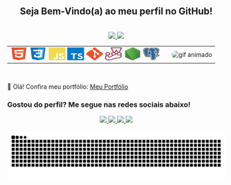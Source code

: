 <div align="center">

  ## Seja Bem-Vindo(a) ao meu perfil no GitHub!
  
  <br>
  
  <a href="https://github.com/alan-felipe-dev">
    <img height="180em" src="https://github-readme-stats.vercel.app/api?username=alan-felipe-dev&show_icons=true&theme=tokyonight&include_all_commits=true&count_private=true"/>
    <img height="180em" src="https://github-readme-stats.vercel.app/api/top-langs/?username=alan-felipe-dev&layout=compact&langs_count=6&theme=tokyonight"/>
  </a>
  
</div>

<div align="center">
  <table>
    <tr>
      <td align="left" style="padding-right: 20px;">
        <div>
          <img alt="HTML" src="https://raw.githubusercontent.com/devicons/devicon/master/icons/html5/html5-original.svg" height="30" width="40">
          <img alt="CSS" src="https://raw.githubusercontent.com/devicons/devicon/master/icons/css3/css3-original.svg" height="30" width="40">
          <img alt="JavaScript" src="https://raw.githubusercontent.com/devicons/devicon/master/icons/javascript/javascript-plain.svg" height="30" width="40">
          <img alt="TypeScript" src="https://raw.githubusercontent.com/devicons/devicon/master/icons/typescript/typescript-plain.svg" height="30" width="40">
          <img alt="Git" src="https://raw.githubusercontent.com/devicons/devicon/master/icons/git/git-plain.svg" height="30" width="40">
          <img alt="Jest" src="https://raw.githubusercontent.com/devicons/devicon/master/icons/jest/jest-plain.svg" height="30" width="40">
          <img alt="Node.js" src="https://raw.githubusercontent.com/devicons/devicon/master/icons/nodejs/nodejs-original.svg" height="30" width="40">
          <img alt="PostgreSQL" src="https://raw.githubusercontent.com/devicons/devicon/master/icons/postgresql/postgresql-original.svg" height="30" width="40">
        </div>
      </td>
  <td align="right">
      <img src="https://media3.giphy.com/media/v1.Y2lkPTc5MGI3NjExNWhkazk3eXh4ZXhrd3Zhc2NtN3IzMjlja29yenJ2Z3p0bHQ1bXduNiZlcD12MV9pbnRlcm5hbF9naWZfYnlfaWQmY3Q9Zw/H62NM1ab7wzMXURdoi/giphy.gif" height="200" width="200" alt="gif animado" style="border-radius: 10px;">
      </td>
    </tr>
  </table>
</div>

<br>

👋 Olá! Confira meu portfólio: [Meu Portfólio](https://alan-felipe-dev.github.io/portfolio/)

### Gostou do perfil? Me segue nas redes sociais abaixo!

<div align="center"> 
  <a href="https://www.instagram.com/alanfelipe._/" target="_blank">
    <img src="https://img.shields.io/badge/-Instagram-%23E4405F?style=for-the-badge&logo=instagram&logoColor=white">
  </a>
  <a href="https://discord.gg/TwmM3SVM" target="_blank">
    <img src="https://img.shields.io/badge/Discord-7289DA?style=for-the-badge&logo=discord&logoColor=white">
  </a>
  <a href="mailto:alanfelipe1635@gmail.com">
    <img src="https://img.shields.io/badge/-Gmail-%23333?style=for-the-badge&logo=gmail&logoColor=white">
  </a>
  <a href="https://www.linkedin.com/in/alan-felipe-a550b5332/" target="_blank">
    <img src="https://img.shields.io/badge/-LinkedIn-%230077B5?style=for-the-badge&logo=linkedin&logoColor=white">
  </a>
</div>
<br>

<img src="https://raw.githubusercontent.com/alan-felipe-dev/alan-felipe-dev/output/snake.svg" alt="Snake animation" />
